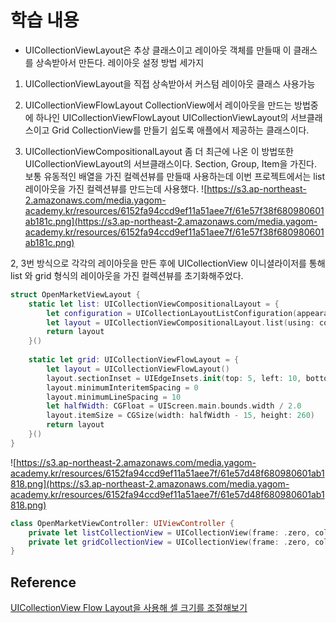 # 학습 내용
- UICollectionViewLayout은 추상 클래스이고 레이아웃 객체를 만들때 이 클래스를 상속받아서 만든다.
레이아웃 설정 방법 세가지
1. UICollectionViewLayout을 직접 상속받아서 커스텀 레이아웃 클래스 사용가능 
2. UICollectionViewFlowLayout
CollectionView에서 레이아웃을 만드는 방법중에 하나인 UICollectionViewFlowLayout
UICollectionViewLayout의 서브클래스이고 Grid CollectionView를 만들기 쉽도록 애플에서 제공하는 클래스이다. 

3. UICollectionViewCompositionalLayout
좀 더 최근에 나온 이 방법또한 UICollectionViewLayout의 서브클래스이다. Section, Group, Item을 가진다.
보통 유동적인 배열을 가진 컬렉션뷰를 만들때 사용하는데 이번 프로젝트에서는 list 레이아웃을 가진 컬렉션뷰를 만드는데 사용했다. 
![https://s3.ap-northeast-2.amazonaws.com/media.yagom-academy.kr/resources/6152fa94ccd9ef11a51aee7f/61e57f38f680980601ab181c.png](https://s3.ap-northeast-2.amazonaws.com/media.yagom-academy.kr/resources/6152fa94ccd9ef11a51aee7f/61e57f38f680980601ab181c.png)

2, 3번 방식으로 각각의 레이아웃을 만든 후에 UICollectionView 이니셜라이저를 통해 list 와 grid 형식의 레이아웃을 가진 컬렉션뷰를 초기화해주었다.

```Swift
struct OpenMarketViewLayout {
    static let list: UICollectionViewCompositionalLayout = {
        let configuration = UICollectionLayoutListConfiguration(appearance: .plain)
        let layout = UICollectionViewCompositionalLayout.list(using: configuration)
        return layout
    }()
    
    static let grid: UICollectionViewFlowLayout = {
        let layout = UICollectionViewFlowLayout()
        layout.sectionInset = UIEdgeInsets.init(top: 5, left: 10, bottom: 5, right: 10)
        layout.minimumInteritemSpacing = 0
        layout.minimumLineSpacing = 10
        let halfWidth: CGFloat = UIScreen.main.bounds.width / 2.0
        layout.itemSize = CGSize(width: halfWidth - 15, height: 260)
        return layout
    }()
}
```

![https://s3.ap-northeast-2.amazonaws.com/media.yagom-academy.kr/resources/6152fa94ccd9ef11a51aee7f/61e57d48f680980601ab1818.png](https://s3.ap-northeast-2.amazonaws.com/media.yagom-academy.kr/resources/6152fa94ccd9ef11a51aee7f/61e57d48f680980601ab1818.png)
```Swift
class OpenMarketViewController: UIViewController {
    private let listCollectionView = UICollectionView(frame: .zero, collectionViewLayout: OpenMarketViewLayout.list)
    private let gridCollectionView = UICollectionView(frame: .zero, collectionViewLayout: OpenMarketViewLayout.grid)
}
```




## Reference
[UICollectionView Flow Layout을 사용해 셀 크기를 조절해보기](https://www.zehye.kr/ios/2020/03/12/11iOS_UICollectionview_flow_layout/)
